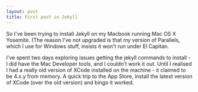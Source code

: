 ```yaml
---
layout: post
title: First post in Jekyll
---
```


So I've been trying to install Jekyll on my Macbook running Mac OS X Yosemite.    (The reason I've not upgraded is that 
 my version of
Parallels, which I use for Windows stuff, insists it won't run under El Capitan.

I've spent two days exploring issues getting the jekyll commands to install - I did have the Mac Developer tools,
and I couldn't work it out.    Until I realised I had a really old version of XCode installed on the machine - it claimed
to be 4.x.y from memory.    A quick trip to the App Store, install the latest version of XCode (over the old version)
and bingo it worked.
